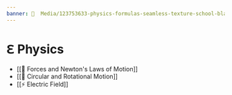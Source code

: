 ```yaml
---
banner: 📼  Media/123753633-physics-formulas-seamless-texture-school-blackboard-with-the-formulas-and-equations-hand-painted-sty.jpg
---
```

# ℇ Physics
*  [[🚅  Forces and Newton's Laws of Motion]]
*  [[🦽 Circular and Rotational Motion]]
*  [[⚡️ Electric Field]]